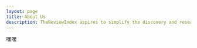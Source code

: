 ```yaml
---
layout: page
title: About Us
description: TheReviewIndex aspires to simplify the discovery and research process for gadgets and help you find the right products.
---
```


嘿嘿